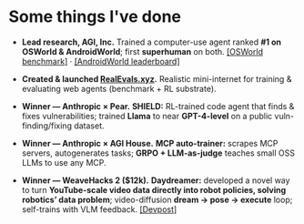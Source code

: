 # Some things I've done

- **Lead research, AGI, Inc.** Trained a computer-use agent ranked **#1 on OSWorld & AndroidWorld**; first **superhuman** on both. [[OSWorld benchmark]](https://os-world.github.io/#benchmark) · [[AndroidWorld leaderboard]](https://docs.google.com/spreadsheets/d/1cchzP9dlTZ3WXQTfYNhh3avxoLipqHN75v1Tb86uhHo/edit?gid=0#gid=0)

- **Created & launched [RealEvals.xyz](https://realevals.xyz).** Realistic mini-internet for training & evaluating web agents (benchmark + RL substrate).

- **Winner — Anthropic × Pear.** **SHIELD:** RL-trained code agent that finds & fixes vulnerabilities; trained **Llama** to near **GPT-4-level** on a public vuln-finding/fixing dataset.

- **Winner — Anthropic × AGI House.** **MCP auto-trainer:** scrapes MCP servers, autogenerates tasks; **GRPO + LLM-as-judge** teaches small OSS LLMs to use any MCP.

- **Winner — WeaveHacks 2 ($12k).** **Daydreamer:** developed a novel way to turn **YouTube-scale video data directly into robot policies, solving robotics’ data problem**; video-diffusion **dream → pose → execute** loop; self-trains with VLM feedback. [[Devpost]](https://devpost.com/software/daydreamer-the-gpt-moment-for-robotics)
<!--
**dCaples/dCaples** is a ✨ _special_ ✨ repository because its `README.md` (this file) appears on your GitHub profile.

Here are some ideas to get you started:

- 🔭 I’m currently working on ...
- 🌱 I’m currently learning ...
- 👯 I’m looking to collaborate on ...
- 🤔 I’m looking for help with ...
- 💬 Ask me about ...
- 📫 How to reach me: ...
- 😄 Pronouns: ...
- ⚡ Fun fact: ...
-->
